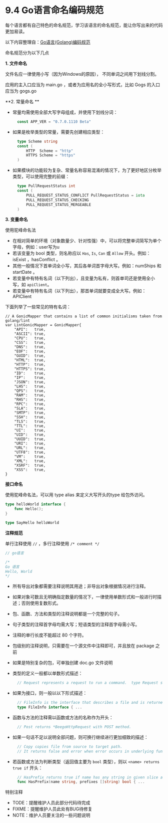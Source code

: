 # 9.4 Go语言命名编码规范

每个语言都有自己特色的命名规范，学习该语言的命名规范，能让你写出来的代码更加易读。

以下内容整理自：[Go语言(Golang)编码规范](https://www.bookstack.cn/books/go-code-convention)

命名规范分为以下几点

**1. 文件命名**

文件名应一律使用小写（因为Windows的原因）， 不同单词之间用下划线分割。

应用的主入口应当为 main.go ，或者为应用名的全小写形式，比如 Gogs 的入口应当为 gogs.go

**2. 常量命名 **

- 常量均需使用全部大写字母组成，并使用下划线分词：

  ```go
    const APP_VER = "0.7.0.1110 Beta"
  ```

- 如果是枚举类型的常量，需要先创建相应类型：

  ```go
    type Scheme string
    const (
        HTTP  Scheme = "http"
        HTTPS Scheme = "https"
    )
  ```

- 如果模块的功能较为复杂、常量名称容易混淆的情况下，为了更好地区分枚举类型，可以使用完整的前缀：

  ```go
    type PullRequestStatus int
    const (
        PULL_REQUEST_STATUS_CONFLICT PullRequestStatus = iota
        PULL_REQUEST_STATUS_CHECKING
        PULL_REQUEST_STATUS_MERGEABLE
    )
  ```

**3. 变量命名**

使用驼峰命名法

- 在相对简单的环境（对象数量少、针对性强）中，可以将完整单词简写为单个字母，例如：user写为u
- 若该变量为 bool 类型，则名称应以 `Has`, `Is`, `Can` 或 `Allow` 开头。例如：isExist ，hasConflict 。
- 其他一般情况下首单词全小写，其后各单词首字母大写。例如：numShips 和 startDate 。
- 若变量中有特有名词（以下列出），且变量为私有，则首单司还是使用全小写，如 `apiClient`。
- 若变量中有特有名词（以下列出），那首单词就要变成全大写。例如：APIClient

下面列举了一些常见的特有名词：

```
// A GonicMapper that contains a list of common initialisms taken from golang/lint
var LintGonicMapper = GonicMapper{
    "API":   true,
    "ASCII": true,
    "CPU":   true,
    "CSS":   true,
    "DNS":   true,
    "EOF":   true,
    "GUID":  true,
    "HTML":  true,
    "HTTP":  true,
    "HTTPS": true,
    "ID":    true,
    "IP":    true,
    "JSON":  true,
    "LHS":   true,
    "QPS":   true,
    "RAM":   true,
    "RHS":   true,
    "RPC":   true,
    "SLA":   true,
    "SMTP":  true,
    "SSH":   true,
    "TLS":   true,
    "TTL":   true,
    "UI":    true,
    "UID":   true,
    "UUID":  true,
    "URI":   true,
    "URL":   true,
    "UTF8":  true,
    "VM":    true,
    "XML":   true,
    "XSRF":  true,
    "XSS":   true,
}
```



**接口命名**

使用驼峰命名法，可以用 type alias 来定义大写开头的type 给包外访问。

```go
type helloWorld interface {
    func Hello();
}

type SayHello helloWorld
```



**注释规范**

单行注释使用 `//` ，多行注释使用 `/* comment */`

```go
// go语言

/*
Go 语言
Hello, World
*/
```

- 所有导出对象都需要注释说明其用途；非导出对象根据情况进行注释。

- 如果对象可数且无明确指定数量的情况下，一律使用单数形式和一般进行时描述；否则使用复数形式。

- 包、函数、方法和类型的注释说明都是一个完整的句子。

- 句子类型的注释首字母均需大写；短语类型的注释首字母需小写。

- 注释的单行长度不能超过 80 个字符。

- 包级别的注释说明，只需要在一个源文件中注释即可，并且放在 package 之前

- 如果是特别复杂的包，可单独创建 doc.go 文件说明

- 类型的定义一般都以单数形式描述：

  ```go
    // Request represents a request to run a command.  type Request struct { ...
  ```

- 如果为接口，则一般以以下形式描述：

  ```go
    // FileInfo is the interface that describes a file and is returned by Stat and Lstat.
    type FileInfo interface { ...
  ```

- 函数与方法的注释需以函数或方法的名称作为开头：

  ```go
    // Post returns *BeegoHttpRequest with POST method.
  ```

- 如果一句话不足以说明全部问题，则可换行继续进行更加细致的描述：

  ```go
    // Copy copies file from source to target path.
    // It returns false and error when error occurs in underlying function calls.
  ```

- 若函数或方法为判断类型（返回值主要为 `bool` 类型），则以 `<name> returns true if` 开头：

  ```go
    // HasPrefix returns true if name has any string in given slice as prefix.
    func HasPrefix(name string, prefixes []string) bool { ...
  ```

特别注释

- TODE：提醒维护人员此部分代码待完成
- FIXME：提醒维护人员此处有BUG待修复
- NOTE：维护人员要关注的一些问题说明
